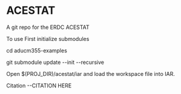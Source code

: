 # ACESTAT

A git repo for the ERDC ACESTAT

To use 
First initialize submodules

cd aducm355-examples

git submodule update --init --recursive

Open $(PROJ_DIR)/acestat/iar and load the workspace file into IAR.

Citation 
--CITATION HERE